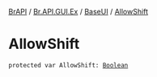 [BrAPI](../../index.md) / [Br.API.GUI.Ex](../index.md) / [BaseUI](index.md) / [AllowShift](./-allow-shift.md)

# AllowShift

`protected var AllowShift: `[`Boolean`](https://kotlinlang.org/api/latest/jvm/stdlib/kotlin/-boolean/index.html)